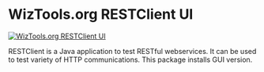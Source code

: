 # WizTools.org RESTClient UI
[![WizTools.org RESTClient UI](https://img.shields.io/badge/chocolatey-wiztools--rest--client--ui-brightgreen.svg)](https://chocolatey.org/packages/wiztools-rest-client-ui/)

RESTClient is a Java application to test RESTful webservices. It can be used to test variety of HTTP communications. This package installs GUI version.
